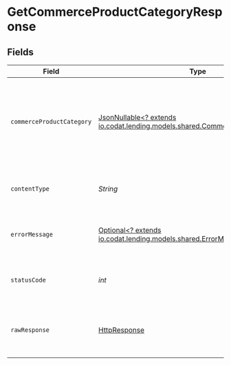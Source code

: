 # GetCommerceProductCategoryResponse


## Fields

| Field                                                                                                                                                                                                                                                                                                                                                                                                                                                                                                                                                                                         | Type                                                                                                                                                                                                                                                                                                                                                                                                                                                                                                                                                                                          | Required                                                                                                                                                                                                                                                                                                                                                                                                                                                                                                                                                                                      | Description                                                                                                                                                                                                                                                                                                                                                                                                                                                                                                                                                                                   | Example                                                                                                                                                                                                                                                                                                                                                                                                                                                                                                                                                                                       |
| --------------------------------------------------------------------------------------------------------------------------------------------------------------------------------------------------------------------------------------------------------------------------------------------------------------------------------------------------------------------------------------------------------------------------------------------------------------------------------------------------------------------------------------------------------------------------------------------- | --------------------------------------------------------------------------------------------------------------------------------------------------------------------------------------------------------------------------------------------------------------------------------------------------------------------------------------------------------------------------------------------------------------------------------------------------------------------------------------------------------------------------------------------------------------------------------------------- | --------------------------------------------------------------------------------------------------------------------------------------------------------------------------------------------------------------------------------------------------------------------------------------------------------------------------------------------------------------------------------------------------------------------------------------------------------------------------------------------------------------------------------------------------------------------------------------------- | --------------------------------------------------------------------------------------------------------------------------------------------------------------------------------------------------------------------------------------------------------------------------------------------------------------------------------------------------------------------------------------------------------------------------------------------------------------------------------------------------------------------------------------------------------------------------------------------- | --------------------------------------------------------------------------------------------------------------------------------------------------------------------------------------------------------------------------------------------------------------------------------------------------------------------------------------------------------------------------------------------------------------------------------------------------------------------------------------------------------------------------------------------------------------------------------------------- |
| `commerceProductCategory`                                                                                                                                                                                                                                                                                                                                                                                                                                                                                                                                                                     | [JsonNullable<? extends io.codat.lending.models.shared.CommerceProductCategory>](../../models/shared/CommerceProductCategory.md)                                                                                                                                                                                                                                                                                                                                                                                                                                                              | :heavy_minus_sign:                                                                                                                                                                                                                                                                                                                                                                                                                                                                                                                                                                            | OK                                                                                                                                                                                                                                                                                                                                                                                                                                                                                                                                                                                            | {"productCategories":[{"id":"100","name":"Entertainment","ancestorRefs":[],"hasChildren":true,"modifiedDate":"2022-01-01T12:00:00Z","sourceModifiedDate":"2021-10-01T12:53:21Z"},{"id":"101","name":"Cinema","ancestorRefs":[{"id":"100","name":"Entertainment"}],"hasChildren":true,"modifiedDate":"2022-01-01T12:00:00Z","sourceModifiedDate":"2021-10-01T12:55:02Z"},{"id":"102","name":"Movie","ancestorRefs":[{"id":"100","name":"Entertainment"},{"id":"101","name":"Cinema"}],"hasChildren":false,"modifiedDate":"2022-01-01T12:00:00Z","sourceModifiedDate":"2021-12-25T12:00:00Z"}]} |
| `contentType`                                                                                                                                                                                                                                                                                                                                                                                                                                                                                                                                                                                 | *String*                                                                                                                                                                                                                                                                                                                                                                                                                                                                                                                                                                                      | :heavy_check_mark:                                                                                                                                                                                                                                                                                                                                                                                                                                                                                                                                                                            | HTTP response content type for this operation                                                                                                                                                                                                                                                                                                                                                                                                                                                                                                                                                 |                                                                                                                                                                                                                                                                                                                                                                                                                                                                                                                                                                                               |
| `errorMessage`                                                                                                                                                                                                                                                                                                                                                                                                                                                                                                                                                                                | [Optional<? extends io.codat.lending.models.shared.ErrorMessage>](../../models/shared/ErrorMessage.md)                                                                                                                                                                                                                                                                                                                                                                                                                                                                                        | :heavy_minus_sign:                                                                                                                                                                                                                                                                                                                                                                                                                                                                                                                                                                            | Your API request was not properly authorized.                                                                                                                                                                                                                                                                                                                                                                                                                                                                                                                                                 |                                                                                                                                                                                                                                                                                                                                                                                                                                                                                                                                                                                               |
| `statusCode`                                                                                                                                                                                                                                                                                                                                                                                                                                                                                                                                                                                  | *int*                                                                                                                                                                                                                                                                                                                                                                                                                                                                                                                                                                                         | :heavy_check_mark:                                                                                                                                                                                                                                                                                                                                                                                                                                                                                                                                                                            | HTTP response status code for this operation                                                                                                                                                                                                                                                                                                                                                                                                                                                                                                                                                  |                                                                                                                                                                                                                                                                                                                                                                                                                                                                                                                                                                                               |
| `rawResponse`                                                                                                                                                                                                                                                                                                                                                                                                                                                                                                                                                                                 | [HttpResponse<InputStream>](https://docs.oracle.com/en/java/javase/11/docs/api/java.net.http/java/net/http/HttpResponse.html)                                                                                                                                                                                                                                                                                                                                                                                                                                                                 | :heavy_check_mark:                                                                                                                                                                                                                                                                                                                                                                                                                                                                                                                                                                            | Raw HTTP response; suitable for custom response parsing                                                                                                                                                                                                                                                                                                                                                                                                                                                                                                                                       |                                                                                                                                                                                                                                                                                                                                                                                                                                                                                                                                                                                               |